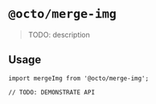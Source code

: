 # `@octo/merge-img`

> TODO: description

## Usage

```
import mergeImg from '@octo/merge-img';

// TODO: DEMONSTRATE API
```
